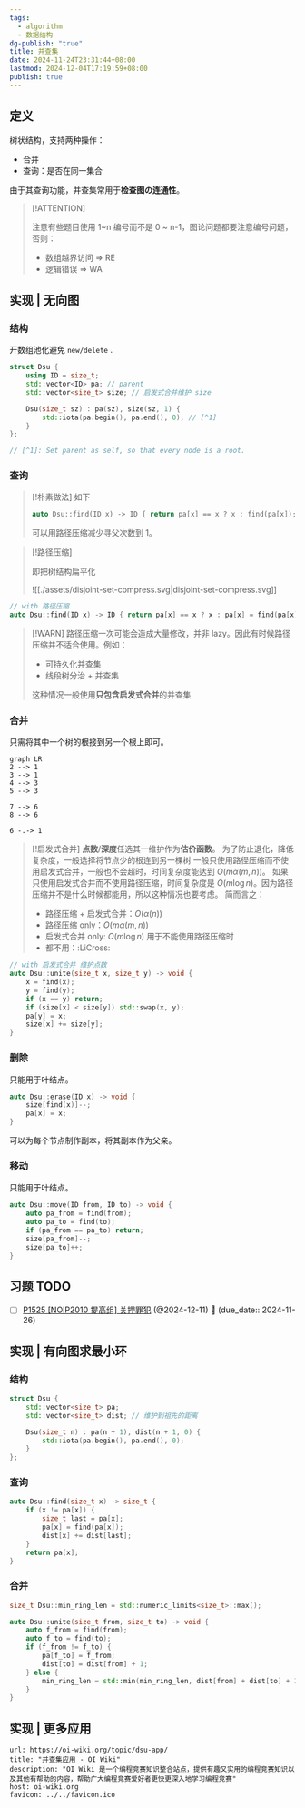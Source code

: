 ```yaml
---
tags:
  - algorithm
  - 数据结构
dg-publish: "true"
title: 并查集
date: 2024-11-24T23:31:44+08:00
lastmod: 2024-12-04T17:19:59+08:00
publish: true
---
```

## 定义

树状结构，支持两种操作：

+ 合并
+ 查询：是否在同一集合

由于其查询功能，并查集常用于**检查图の连通性**。

> [!ATTENTION]
> 
> 注意有些题目使用 1~n 编号而不是 0 ~ n-1，图论问题都要注意编号问题，否则：
> + 数组越界访问 $\Rightarrow$ RE
> + 逻辑错误 $\Rightarrow$ WA

## 实现 | 无向图

### 结构

开数组池化避免 `new/delete` .

```cpp
struct Dsu {
	using ID = size_t;
	std::vector<ID> pa; // parent
	std::vector<size_t> size; // 启发式合并维护 size

	Dsu(size_t sz) : pa(sz), size(sz, 1) { 
		std::iota(pa.begin(), pa.end(), 0); // [^1] 
	}
};

// [^1]: Set parent as self, so that every node is a root.
```

### 查询

> [!朴素做法]
> 如下
> ```cpp
> auto Dsu::find(ID x) -> ID { return pa[x] == x ? x : find(pa[x]); }
> ```
> 
> 可以用路径压缩减少寻父次数到 1。

> [!路径压缩]
> 
> 即把树结构扁平化
> 
> ![[./assets/disjoint-set-compress.svg|disjoint-set-compress.svg]]

```cpp
// with 路径压缩
auto Dsu::find(ID x) -> ID { return pa[x] == x ? x : pa[x] = find(pa[x]); }
```

> [!WARN]
> 路径压缩一次可能会造成大量修改，并非 lazy。因此有时候路径压缩并不适合使用。例如：
> 
> + 可持久化并查集
> + 线段树分治 + 并查集
> 
> 这种情况一般使用**只包含启发式合并**的并查集

### 合并

只需将其中一个树的根接到另一个根上即可。

```mermaid
graph LR
2 --> 1
3 --> 1
4 --> 3
5 --> 3

7 --> 6
8 --> 6

6 -.-> 1
```

> [!启发式合并]
> **点数**/**深度**任选其一维护作为**估价函数**。
> 为了防止退化，降低复杂度，一般选择将节点少的根连到另一棵树
> 一般只使用路径压缩而不使用启发式合并，一般也不会超时，时间复杂度能达到 $O(m\alpha(m, n))$。
> 如果只使用启发式合并而不使用路径压缩，时间复杂度是 $O(m\log{n})$。因为路径压缩并不是什么时候都能用，所以这种情况也要考虑。
> 简而言之：
> + 路径压缩 + 启发式合并：$O(\alpha(n))$
> + 路径压缩 only：$O(m\alpha(m, n))$
> + 启发式合并 only: $O(m\log{n})$ 用于不能使用路径压缩时
> + 都不用：:LiCross:

```cpp
// with 启发式合并 维护点数
auto Dsu::unite(size_t x, size_t y) -> void {
	x = find(x);
	y = find(y);
	if (x == y) return;
	if (size[x] < size[y]) std::swap(x, y);
	pa[y] = x;
	size[x] += size[y];
}
```

### 删除

只能用于叶结点。

```cpp
auto Dsu::erase(ID x) -> void {
	size[find(x)]--;
	pa[x] = x;
}
```

可以为每个节点制作副本，将其副本作为父亲。

### 移动

只能用于叶结点。

```cpp
auto Dsu::move(ID from, ID to) -> void {
	auto pa_from = find(from);
	auto pa_to = find(to);
	if (pa_from == pa_to) return;
	size[pa_from]--;
	size[pa_to]++;
}
```


## 习题 TODO

- [ ] [P1525 [NOIP2010 提高组] 关押罪犯](https://www.luogu.com.cn/problem/P1525) (@2024-12-11) 📅 (due_date:: 2024-11-26) 

## 实现 | 有向图求最小环

### 结构

```cpp
struct Dsu {
	std::vector<size_t> pa;
	std::vector<size_t> dist; // 维护到祖先的距离

	Dsu(size_t n) : pa(n + 1), dist(n + 1, 0) { 
		std::iota(pa.begin(), pa.end(), 0); 
	}
};
```

### 查询

```cpp
auto Dsu::find(size_t x) -> size_t {
	if (x != pa[x]) {
		size_t last = pa[x];
		pa[x] = find(pa[x]);
		dist[x] += dist[last];
	}
	return pa[x];
}
```

### 合并

```cpp
size_t Dsu::min_ring_len = std::numeric_limits<size_t>::max();

auto Dsu::unite(size_t from, size_t to) -> void {
	auto f_from = find(from);
	auto f_to = find(to);
	if (f_from != f_to) {
		pa[f_to] = f_from;
		dist[to] = dist[from] + 1;
	} else {
		min_ring_len = std::min(min_ring_len, dist[from] + dist[to] + 1);
	}
}
```

## 实现 | 更多应用


```cardlink
url: https://oi-wiki.org/topic/dsu-app/
title: "并查集应用 - OI Wiki"
description: "OI Wiki 是一个编程竞赛知识整合站点，提供有趣又实用的编程竞赛知识以及其他有帮助的内容，帮助广大编程竞赛爱好者更快更深入地学习编程竞赛"
host: oi-wiki.org
favicon: ../../favicon.ico
```

